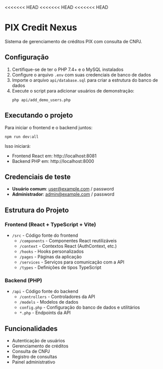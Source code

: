 <<<<<<< HEAD
<<<<<<< HEAD
<<<<<<< HEAD
# PIX Credit Nexus

Sistema de gerenciamento de créditos PIX com consulta de CNPJ.

## Configuração

1. Certifique-se de ter o PHP 7.4+ e o MySQL instalados
2. Configure o arquivo `.env` com suas credenciais de banco de dados
3. Importe o arquivo `api/database.sql` para criar a estrutura do banco de dados
4. Execute o script para adicionar usuários de demonstração:
   ```
   php api/add_demo_users.php
   ```

## Executando o projeto

Para iniciar o frontend e o backend juntos:

```
npm run dev:all
```

Isso iniciará:

- Frontend React em: http://localhost:8081
- Backend PHP em: http://localhost:8000

## Credenciais de teste

- **Usuário comum**: user@example.com / password
- **Administrador**: admin@example.com / password

## Estrutura do Projeto

### Frontend (React + TypeScript + Vite)

- `/src` - Código fonte do frontend
  - `/components` - Componentes React reutilizáveis
  - `/context` - Contextos React (AuthContext, etc.)
  - `/hooks` - Hooks personalizados
  - `/pages` - Páginas da aplicação
  - `/services` - Serviços para comunicação com a API
  - `/types` - Definições de tipos TypeScript

### Backend (PHP)

- `/api` - Código fonte do backend
  - `/controllers` - Controladores da API
  - `/models` - Modelos de dados
  - `config.php` - Configuração do banco de dados e utilitários
  - `*.php` - Endpoints da API

## Funcionalidades

- Autenticação de usuários
- Gerenciamento de créditos
- Consulta de CNPJ
- Registro de consultas
- Painel administrativo




